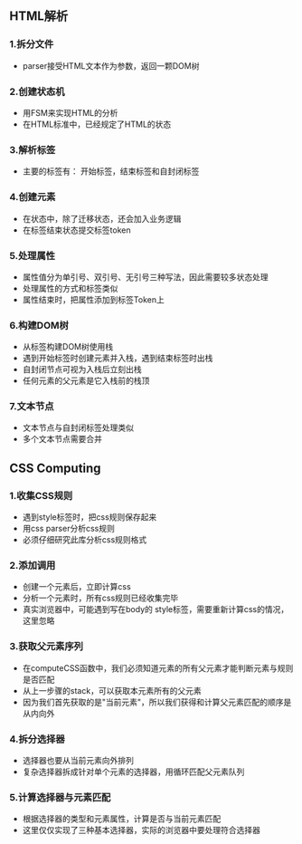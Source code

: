 ## HTML解析

### 1.拆分文件

- parser接受HTML文本作为参数，返回一颗DOM树

### 2.创建状态机

- 用FSM来实现HTML的分析
- 在HTML标准中，已经规定了HTML的状态

### 3.解析标签

- 主要的标签有： 开始标签，结束标签和自封闭标签

### 4.创建元素

- 在状态中，除了迁移状态，还会加入业务逻辑
- 在标签结束状态提交标签token

### 5.处理属性

- 属性值分为单引号、双引号、无引号三种写法，因此需要较多状态处理
- 处理属性的方式和标签类似
- 属性结束时，把属性添加到标签Token上

### 6.构建DOM树

- 从标签构建DOM树使用栈
- 遇到开始标签时创建元素并入栈，遇到结束标签时出栈
- 自封闭节点可视为入栈后立刻出栈
- 任何元素的父元素是它入栈前的栈顶

### 7.文本节点

- 文本节点与自封闭标签处理类似
- 多个文本节点需要合并

## CSS Computing
### 1.收集CSS规则

- 遇到style标签时，把css规则保存起来
- 用css parser分析css规则
- 必须仔细研究此库分析css规则格式

### 2.添加调用

- 创建一个元素后，立即计算css
- 分析一个元素时，所有css规则已经收集完毕
- 真实浏览器中，可能遇到写在body的 style标签，需要重新计算css的情况，这里忽略

### 3.获取父元素序列

- 在computeCSS函数中，我们必须知道元素的所有父元素才能判断元素与规则是否匹配
- 从上一步骤的stack，可以获取本元素所有的父元素
- 因为我们首先获取的是"当前元素"，所以我们获得和计算父元素匹配的顺序是从内向外

### 4.拆分选择器

- 选择器也要从当前元素向外排列
- 复杂选择器拆成针对单个元素的选择器，用循环匹配父元素队列

### 5.计算选择器与元素匹配

- 根据选择器的类型和元素属性，计算是否与当前元素匹配
- 这里仅仅实现了三种基本选择器，实际的浏览器中要处理符合选择器